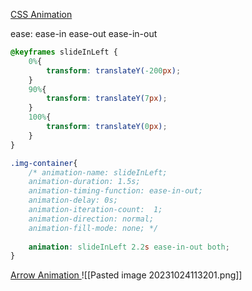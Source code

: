 [CSS Animation](https://www.youtube.com/watch?v=SgmNxE9lWcY)

ease:
ease-in
ease-out
ease-in-out
```css
@keyframes slideInLeft {
    0%{
        transform: translateY(-200px);
    }
    90%{
        transform: translateY(7px);        
    }
    100%{
        transform: translateY(0px);        
    }   
}

.img-container{
    /* animation-name: slideInLeft;
    animation-duration: 1.5s; 
    animation-timing-function: ease-in-out;
    animation-delay: 0s;
    animation-iteration-count:  1;
    animation-direction: normal;
    animation-fill-mode: none; */
    
    animation: slideInLeft 2.2s ease-in-out both;
}
```

[Arrow Animation ](https://youtu.be/UTHgr6NLeEw?si=wEEHs0pSssOHk-R1&t=192)
![[Pasted image 20231024113201.png]]




